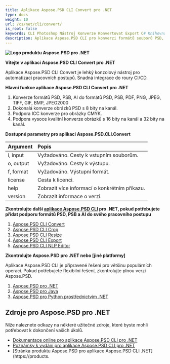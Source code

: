```yaml
---
title: Aplikace Aspose.PSD CLI Convert pro .NET
type: docs
weight: 10
url: /cs/net/cli/convert/
is_root: false
keywords: CLI Photoshop Nástroj Konverze Konvertovat Export C# Knihovna PSD API
description: Aplikace Aspose.PSD CLI pro konverzi formátů souborů PSD, PSB a AI. Automatizace CI/CD bez kódu. Podporuje konverzi z formátů PSD, PSB, AI do PDF, TIFF, JPEG, JPEG2000, PNG, GIF a BMP. Pro svůj běh nepotřebuje instalovaný Adobe Photoshop nebo Adobe Illustrator a lze ji spustit z konzole bez dalšího kódu.
---
```


**![Logo produktu Aspose.PSD pro .NET](home_1.png)**

**Vítejte v aplikaci Aspose.PSD CLI Convert pro .NET**

Aplikace Aspose.PSD CLI Convert je lehký konzolový nástroj pro automatizaci pracovních postupů. Snadná integrace do roury CI/CD.

**Hlavní funkce aplikace Aspose.PSD CLI Convert pro .NET**

1. Konverze formátů PSD, PSB, AI do formátů PSD, PSB, PDF, PNG, JPEG, TIFF, GIF, BMP, JPEG2000
2. Dokonalá konverze obrázků PSD s 8 bity na kanál.
3. Podpora ICC konverze pro obrázky CMYK.
4. Podpora vysoce kvalitní konverze obrázků s 16 bity na kanál a 32 bity na kanál.

**Dostupné parametry pro aplikaci Aspose.PSD.CLI.Convert**

| **Argument** | **Popis**                                              |
|:-------------|:-------------------------------------------------------|
| i, input     | Vyžadováno. Cesty k vstupním souborům.                 |
| o, output    | Vyžadováno. Cesty k výstupu.                           |
| f, format    | Vyžadováno. Výstupní formát.                           |
| license      | Cesta k licenci.                                       |
| help         | Zobrazit více informací o konkrétním příkazu.          |
| version      | Zobrazit informace o verzi.                           |


**Zkontrolujte další [aplikace Aspose.PSD CLI](https://docs.aspose.com/psd/net/cli) pro .NET, pokud potřebujete přidat podporu formátů PSD, PSB a AI do svého pracovního postupu** 

1. [Aspose.PSD CLI Convert](/psd/cs/net/cli/convert)
2. [Aspose.PSD CLI Crop](/psd/cs/net/cli/crop)
3. [Aspose.PSD CLI Resize](/psd/cs/net/cli/resize)
4. [Aspose.PSD CLI Export](/psd/cs/net/cli/export)
5. [Aspose.PSD CLI NLP Editor](/psd/cs/net/cli/nlp-editor)

**Zkontrolujte Aspose.PSD pro .NET nebo [jiné platformy]**

Aplikace Aspose.PSD CLI je připravené řešení pro většinu populárních operací. Pokud potřebujete flexibilní řešení, zkontrolujte plnou verzi Aspose.PSD.

1. [Aspose.PSD pro .NET](https://releases.aspose.com/psd/net/)
2. [Aspose.PSD pro Java](https://releases.aspose.com/psd/java/) 
3. [Aspose.PSD pro Python prostřednictvím .NET](https://releases.aspose.com/psd/python-net/)

## **Zdroje pro Aspose.PSD pro .NET**

Níže naleznete odkazy na některé užitečné zdroje, které byste mohli potřebovat k dokončení vašich úkolů.

- [Dokumentace online pro aplikace Aspose.PSD CLI pro .NET](/psd/cs/net/cli/convert)
- [Poznámky k vydání pro aplikace Aspose.PSD CLI pro .NET](/psd/cs/net/cli/convert/release-notes/)
- [Stránka produktu Aspose.PSD pro aplikace Aspose.PSD CLI .NET](https://products.

